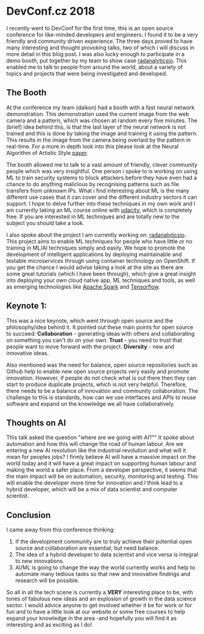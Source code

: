 # DevConf.cz 2018

I recently went to DevConf for the first time, this is an open source conference for like-minded developers and engineers.
I found it to be a very friendly and community driven experience.
The three days proved to have many interesting and thought provoking talks, two of which i will discuss in more detail in this blog post.
I was also lucky enough to participate in a demo booth, put together by my team to show case [radanalyticsio](https://radanalytics.io/).
This enabled me to talk to people from around the world, about a variety of topics and projects that were being investigated and developed.

## The Booth

At the conference my team (daikon) had a booth with a fast neural network demonstration.
This demonstration used the current image from the web camera and a pattern, which was chosen at random every five minutes.
The (brief) idea behind this, is that the last layer of the neural network is not trained and this is done by taking the image and training it using the pattern.
This results in the image from the camera being overlaid by the pattern in real-time. For a more in depth look into this please look at the Neural Algorithm of Artistic Style [paper](https://arxiv.org/abs/1508.06576).

The booth allowed me to talk to a vast amount of friendly, clever community people which was very insightful. One person i spoke to is working on using ML to train security systems
to block attackers before they have even had a chance to do anything malicious by recognising patterns such as file transfers from unknown IPs.
What i find interesting about ML is the many different use cases that it can cover and the different industry sectors it can support. I hope to delve further into these techniques in
my own work and I am currently taking an ML course online with [udacity](https://eu.udacity.com/course/machine-learning--ud262), which is completely free. If you are interested in
ML techniques and are totally new to the subject you should take a look.

I also spoke about the project I am currently working on: [radanalyticsio](https://radanalytics.io/). This project aims to enable ML techniques for people who have little or no training
in ML/AI techniques simply and easily. We hope to promote the development of intelligent applications by deploying maintainable and testable microservices through using container technology
on OpenShift. If you get the chance I would advise taking a look at the site as there are some great tutorials (which I have been through), which give a great insight into deploying
your own cloud native app, ML techniques and tools, as well as emerging technologies like [Apache Spark](https://spark.apache.org/) and [Tensorflow](https://www.tensorflow.org/).

## Keynote 1:

This was a nice keynote, which went through open source and the philosophy/idea behind it.
It pointed out these main points for open source to succeed:
**Collaboration** - generating ideas with others and collaborating on something you can't do on your own.
**Trust** - you need to trust that people want to move forward with the project.
**Diversity** - new and innovative ideas.

Also mentioned was the need for balance, open source repositories such as Github help to enable new open source projects very easily and promote innovation.
However, if people do not check what is out there then they can start to produce duplicate projects, which is not very helpful. Therefore, there needs to be a balance of
innovation and community collaboration. The challenge to this is standards, how can we use interfaces and APIs to reuse software and expand on the knowledge we all have collaboratively.

## Thoughts on AI

This talk asked the question "where are we going with AI?"" It spoke about automation and how this will change the road of human labour. Are we entering a new AI revolution like the
industrial revolution and what will it mean for peoples jobs?
I firmly believe AI will have a massive impact on the world today and it will have a great impact on supporting human labour and making the world a safer
place. From a developer perspective, it seems that the main impact will be on automation, security, monitoring and testing. This will enable
the developer more time for innovation and I think lead to a hybrid developer, which will be a mix of data scientist and computer scientist.

## Conclusion

I came away from this conference thinking:

1. If the development community are to truly achieve their potential open source and collaboration are essential, but need balance.
2. The idea of a hybrid developer to data scientist and vice versa is integral to new innovations.
3. AI/ML is going to change the way the world currently works and help to automate many tedious tasks so that new and innovative findings and research will be possible.

So all in all the tech scene is currently a **VERY** interesting place to be, with tones of fabulous new ideas and an explosion of growth in the data science sector.
I would advice anyone to get involved whether it be for work or for fun and to have a little look at our website or some free courses to help expand your knowledge in the area
-and hopefully you will find it as interesting and as exciting as I do!
